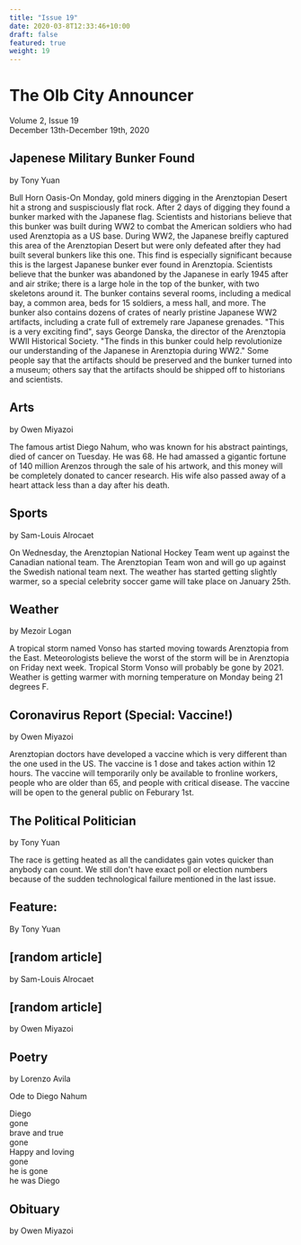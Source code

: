 ```yaml
---
title: "Issue 19"
date: 2020-03-8T12:33:46+10:00
draft: false
featured: true
weight: 19
---
```


# The Olb City Announcer
Volume 2, Issue 19    
December 13th-December 19th, 2020

## Japenese Military Bunker Found
by Tony Yuan

Bull Horn Oasis-On Monday, gold miners digging in the Arenztopian Desert hit a strong and suspisciously flat rock. After 2 days of digging they found a bunker marked with the Japanese flag. Scientists and historians believe that this bunker was built during WW2 to combat the American soldiers who had used Arenztopia as a US base. During WW2, the Japanese breifly captured this area of the Arenztopian Desert but were only defeated after they had built several bunkers like this one. This find is especially significant because this is the largest Japanese bunker ever found in Arenztopia. Scientists believe that the bunker was abandoned by the Japanese in early 1945 after and air strike; there is a large hole in the top of the bunker, with two skeletons around it. The bunker contains several rooms, including a medical bay, a common area, beds for 15 soldiers, a mess hall, and more. The bunker also contains dozens of crates of nearly pristine Japanese WW2 artifacts, including a crate full of extremely rare Japanese grenades. "This is a very exciting find", says George Danska, the director of the Arenztopia WWII Historical Society. "The finds in this bunker could help revolutionize our understanding of the Japanese in Arenztopia during WW2." Some people say that the artifacts should be preserved and the bunker turned into a museum; others say that the artifacts should be shipped off to historians and scientists.

## Arts
by Owen Miyazoi

The famous artist Diego Nahum, who was known for his abstract paintings, died of cancer on Tuesday. He was 68. He had amassed a gigantic fortune of 140 million Arenzos through the sale of his artwork, and this money will be completely donated to cancer research. His wife also passed away of a heart attack less than a day after his death.

## Sports
by Sam-Louis Alrocaet

On Wednesday, the Arenztopian National Hockey Team went up against the Canadian national team. The Arenztopian Team won and will go up against the Swedish national team next. The weather has started getting slightly warmer, so a special celebrity soccer game will take place on January 25th. 

## Weather
by Mezoir Logan 

A tropical storm named Vonso has started moving towards Arenztopia from the East. Meteorologists believe the worst of the storm will be in Arenztopia on Friday next week. Tropical Storm Vonso will probably be gone by 2021. Weather is getting warmer with morning temperature on Monday being 21 degrees F.

## Coronavirus Report (Special: Vaccine!)
by Owen Miyazoi

Arenztopian doctors have developed a vaccine which is very different than the one used in the US. The vaccine is 1 dose and takes action within 12 hours. The vaccine will temporarily only be available to fronline workers, people who are older than 65, and people with critical disease. The vaccine will be open to the general public on Feburary 1st.

## The Political Politician
by Tony Yuan

The race is getting heated as all the candidates gain votes quicker than anybody can count. We still don't have exact poll or election numbers because of the sudden technological failure mentioned in the last issue.

## Feature:
By Tony Yuan

## [random article]
by Sam-Louis Alrocaet

## [random article]
by Owen Miyazoi

## Poetry 
by Lorenzo Avila 

Ode to Diego Nahum

Diego     
gone    
brave and true    
gone    
Happy and loving    
gone    
he is gone    
he was Diego   

## Obituary
by Owen Miyazoi
